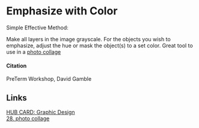 # Emphasize with Color

Simple Effective Method: 

Make all layers in the image grayscale. For the objects you wish to emphasize, adjust the hue or mask the object(s) to a set color. Great tool to use in a [photo collage](28_photo_Collages__When_to_Use.md)

#### Citation
PreTerm Workshop, David Gamble 
## Links
[HUB CARD: Graphic Design](197_HUB__Graphic_Design_and_Data_Analysis.md)  
[28. photo collage](28_photo_Collages__When_to_Use.md)
